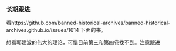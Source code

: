 ### 长期跟进

看https://github.com/banned-historical-archives/banned-historical-archives.github.io/issues/1614 下面的书。

想看郭建波的伟大的理论，可惜目前第三和第四卷找不到。注意跟进